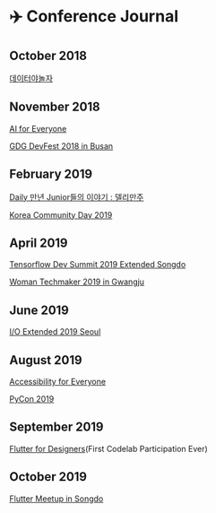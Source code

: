 # ✈️ Conference Journal

## October 2018

[데이터야놀자]()

## November 2018

[AI for Everyone]()

[GDG DevFest 2018 in Busan]()

## February 2019

[Daily 만년 Junior들의 이야기 : 델리만주]()

[Korea Community Day 2019]()

## April 2019

[Tensorflow Dev Summit 2019 Extended Songdo]()

[Woman Techmaker 2019 in Gwangju]()

## June 2019

[I/O Extended 2019 Seoul]()

## August 2019

[Accessibility for Everyone]()

[PyCon 2019]()

## September 2019

[Flutter for Designers]()(First Codelab Participation Ever)

## October 2019

[Flutter Meetup in Songdo]()
